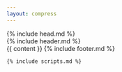 ```yaml
---
layout: compress
---
```


<!DOCTYPE html>
<html lang="en">
  {% include head.md %}
  <body>
    <div class="ui-frame">
      <div class="ui-navbar">
        {% include header.md %}
      </div>
      <div class="ui-content">
        {{ content }}
        {% include footer.md %}
      </div>
    </div>

    {% include scripts.md %}

  </body>
</html>
